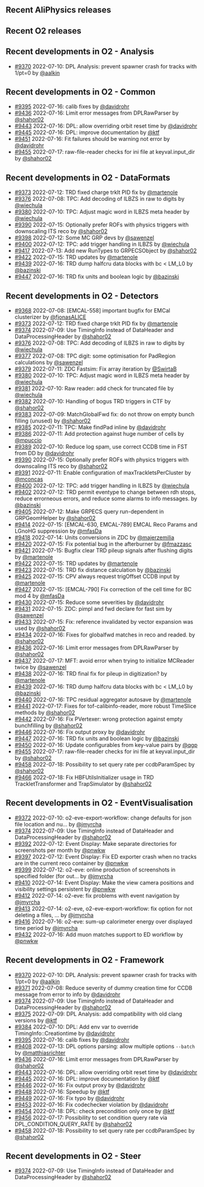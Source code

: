 ## Recent AliPhysics releases
## Recent O2 releases
## Recent developments in O2 - Analysis
- [\#9370](https://github.com/AliceO2Group/AliceO2/pull/9370) 2022-07-10: DPL Analysis: prevent spawner crash for tracks with 1/pt=0 by [@aalkin](https://github.com/aalkin)
## Recent developments in O2 - Common
- [\#9395](https://github.com/AliceO2Group/AliceO2/pull/9395) 2022-07-16: calib fixes by [@davidrohr](https://github.com/davidrohr)
- [\#9436](https://github.com/AliceO2Group/AliceO2/pull/9436) 2022-07-16: Limit error messages from DPLRawParser by [@shahor02](https://github.com/shahor02)
- [\#9443](https://github.com/AliceO2Group/AliceO2/pull/9443) 2022-07-16: DPL: allow overriding orbit reset time by [@davidrohr](https://github.com/davidrohr)
- [\#9445](https://github.com/AliceO2Group/AliceO2/pull/9445) 2022-07-16: DPL: improve documentation by [@ktf](https://github.com/ktf)
- [\#9451](https://github.com/AliceO2Group/AliceO2/pull/9451) 2022-07-16: Fit failures should be warning not error by [@davidrohr](https://github.com/davidrohr)
- [\#9455](https://github.com/AliceO2Group/AliceO2/pull/9455) 2022-07-17: raw-file-reader checks for ini file at keyval.input_dir by [@shahor02](https://github.com/shahor02)
## Recent developments in O2 - DataFormats
- [\#9373](https://github.com/AliceO2Group/AliceO2/pull/9373) 2022-07-12: TRD fixed charge trklt PID fix by [@martenole](https://github.com/martenole)
- [\#9376](https://github.com/AliceO2Group/AliceO2/pull/9376) 2022-07-08: TPC: Add decoding of ILBZS in raw to digits by [@wiechula](https://github.com/wiechula)
- [\#9380](https://github.com/AliceO2Group/AliceO2/pull/9380) 2022-07-10: TPC: Adjust magic word in ILBZS meta header by [@wiechula](https://github.com/wiechula)
- [\#9390](https://github.com/AliceO2Group/AliceO2/pull/9390) 2022-07-15: Optionally prefer ROFs with physics triggers with downscaling ITS reco by [@shahor02](https://github.com/shahor02)
- [\#9398](https://github.com/AliceO2Group/AliceO2/pull/9398) 2022-07-12: Some MC GRP devs by [@sawenzel](https://github.com/sawenzel)
- [\#9400](https://github.com/AliceO2Group/AliceO2/pull/9400) 2022-07-12: TPC: add trigger handling in ILBZS by [@wiechula](https://github.com/wiechula)
- [\#9417](https://github.com/AliceO2Group/AliceO2/pull/9417) 2022-07-13: Add new RunTypes to GRPECSObject by [@shahor02](https://github.com/shahor02)
- [\#9422](https://github.com/AliceO2Group/AliceO2/pull/9422) 2022-07-15: TRD updates by [@martenole](https://github.com/martenole)
- [\#9439](https://github.com/AliceO2Group/AliceO2/pull/9439) 2022-07-16: TRD dump halfcru data blocks with bc < LM_L0 by [@bazinski](https://github.com/bazinski)
- [\#9447](https://github.com/AliceO2Group/AliceO2/pull/9447) 2022-07-16: TRD fix units and boolean logic by [@bazinski](https://github.com/bazinski)
## Recent developments in O2 - Detectors
- [\#9368](https://github.com/AliceO2Group/AliceO2/pull/9368) 2022-07-08: [EMCAL-558] important bugfix for EMCal clusterizer by [@fjonasALICE](https://github.com/fjonasALICE)
- [\#9373](https://github.com/AliceO2Group/AliceO2/pull/9373) 2022-07-12: TRD fixed charge trklt PID fix by [@martenole](https://github.com/martenole)
- [\#9374](https://github.com/AliceO2Group/AliceO2/pull/9374) 2022-07-09: Use TimingInfo instead of DataHeader and DataProcessingHeader by [@shahor02](https://github.com/shahor02)
- [\#9376](https://github.com/AliceO2Group/AliceO2/pull/9376) 2022-07-08: TPC: Add decoding of ILBZS in raw to digits by [@wiechula](https://github.com/wiechula)
- [\#9377](https://github.com/AliceO2Group/AliceO2/pull/9377) 2022-07-08: TPC digit: some optimisation for PadRegion calculations by [@sawenzel](https://github.com/sawenzel)
- [\#9379](https://github.com/AliceO2Group/AliceO2/pull/9379) 2022-07-11: ZDC Fastsim: Fix array iteration by [@SwirtaB](https://github.com/SwirtaB)
- [\#9380](https://github.com/AliceO2Group/AliceO2/pull/9380) 2022-07-10: TPC: Adjust magic word in ILBZS meta header by [@wiechula](https://github.com/wiechula)
- [\#9381](https://github.com/AliceO2Group/AliceO2/pull/9381) 2022-07-10: Raw reader: add check for truncated file by [@wiechula](https://github.com/wiechula)
- [\#9382](https://github.com/AliceO2Group/AliceO2/pull/9382) 2022-07-10: Handling of bogus TRD triggers in CTF by [@shahor02](https://github.com/shahor02)
- [\#9383](https://github.com/AliceO2Group/AliceO2/pull/9383) 2022-07-09: MatchGlobalFwd fix: do not throw on empty bunch filling (unused) by [@shahor02](https://github.com/shahor02)
- [\#9385](https://github.com/AliceO2Group/AliceO2/pull/9385) 2022-07-11: TPC: Make findPad inline by [@davidrohr](https://github.com/davidrohr)
- [\#9386](https://github.com/AliceO2Group/AliceO2/pull/9386) 2022-07-11: Add protection against huge number of cells by [@mpuccio](https://github.com/mpuccio)
- [\#9389](https://github.com/AliceO2Group/AliceO2/pull/9389) 2022-07-10: Reduce log spam, use correct CCDB time in FST from DD by [@davidrohr](https://github.com/davidrohr)
- [\#9390](https://github.com/AliceO2Group/AliceO2/pull/9390) 2022-07-15: Optionally prefer ROFs with physics triggers with downscaling ITS reco by [@shahor02](https://github.com/shahor02)
- [\#9391](https://github.com/AliceO2Group/AliceO2/pull/9391) 2022-07-11: Enable configuration of maxTrackletsPerCluster by [@mconcas](https://github.com/mconcas)
- [\#9400](https://github.com/AliceO2Group/AliceO2/pull/9400) 2022-07-12: TPC: add trigger handling in ILBZS by [@wiechula](https://github.com/wiechula)
- [\#9402](https://github.com/AliceO2Group/AliceO2/pull/9402) 2022-07-12: TRD permit eventype to change between rdh stops, reduce errorneous errors, and reduce some alarms to info messages. by [@bazinski](https://github.com/bazinski)
- [\#9405](https://github.com/AliceO2Group/AliceO2/pull/9405) 2022-07-12: Make GRPECS query run-dependent in GRPGeomHelper by [@shahor02](https://github.com/shahor02)
- [\#9414](https://github.com/AliceO2Group/AliceO2/pull/9414) 2022-07-15: [EMCAL-630, EMCAL-789] EMCAL Reco Params and LGnoHG suppression  by [@mfasDa](https://github.com/mfasDa)
- [\#9418](https://github.com/AliceO2Group/AliceO2/pull/9418) 2022-07-14: Units conversions in ZDC by [@majerzemilia](https://github.com/majerzemilia)
- [\#9420](https://github.com/AliceO2Group/AliceO2/pull/9420) 2022-07-15: Fix potential bug in the afterburner by [@fmazzasc](https://github.com/fmazzasc)
- [\#9421](https://github.com/AliceO2Group/AliceO2/pull/9421) 2022-07-15: Bugfix clear TRD pileup signals after flushing digits by [@martenole](https://github.com/martenole)
- [\#9422](https://github.com/AliceO2Group/AliceO2/pull/9422) 2022-07-15: TRD updates by [@martenole](https://github.com/martenole)
- [\#9423](https://github.com/AliceO2Group/AliceO2/pull/9423) 2022-07-15: TRD fix distance calculation by [@bazinski](https://github.com/bazinski)
- [\#9425](https://github.com/AliceO2Group/AliceO2/pull/9425) 2022-07-15: CPV always request trigOffset CCDB input by [@martenole](https://github.com/martenole)
- [\#9427](https://github.com/AliceO2Group/AliceO2/pull/9427) 2022-07-15:  [EMCAL-790] Fix correction of the cell time for BC mod 4 by [@mfasDa](https://github.com/mfasDa)
- [\#9430](https://github.com/AliceO2Group/AliceO2/pull/9430) 2022-07-15: Reduce some severities by [@davidrohr](https://github.com/davidrohr)
- [\#9431](https://github.com/AliceO2Group/AliceO2/pull/9431) 2022-07-15: ZDC: pimpl and fwd declare for fast sim by [@sawenzel](https://github.com/sawenzel)
- [\#9433](https://github.com/AliceO2Group/AliceO2/pull/9433) 2022-07-15: Fix: reference invalidated by vector expansion was used by [@shahor02](https://github.com/shahor02)
- [\#9434](https://github.com/AliceO2Group/AliceO2/pull/9434) 2022-07-16: Fixes for globalfwd matches in reco and readed. by [@shahor02](https://github.com/shahor02)
- [\#9436](https://github.com/AliceO2Group/AliceO2/pull/9436) 2022-07-16: Limit error messages from DPLRawParser by [@shahor02](https://github.com/shahor02)
- [\#9437](https://github.com/AliceO2Group/AliceO2/pull/9437) 2022-07-17: MFT: avoid error when trying to initialize MCReader twice by [@sawenzel](https://github.com/sawenzel)
- [\#9438](https://github.com/AliceO2Group/AliceO2/pull/9438) 2022-07-16: TRD final fix for pileup in digitization? by [@martenole](https://github.com/martenole)
- [\#9439](https://github.com/AliceO2Group/AliceO2/pull/9439) 2022-07-16: TRD dump halfcru data blocks with bc < LM_L0 by [@bazinski](https://github.com/bazinski)
- [\#9440](https://github.com/AliceO2Group/AliceO2/pull/9440) 2022-07-16: TPC residual aggregator autosave by [@martenole](https://github.com/martenole)
- [\#9441](https://github.com/AliceO2Group/AliceO2/pull/9441) 2022-07-17: Fixes for tof-calibinfo-reader, more robust TimeSlice methods by [@shahor02](https://github.com/shahor02)
- [\#9442](https://github.com/AliceO2Group/AliceO2/pull/9442) 2022-07-16: Fix PVertexer: wrong protection against empty bunchfilling by [@shahor02](https://github.com/shahor02)
- [\#9446](https://github.com/AliceO2Group/AliceO2/pull/9446) 2022-07-16: Fix output proxy by [@davidrohr](https://github.com/davidrohr)
- [\#9447](https://github.com/AliceO2Group/AliceO2/pull/9447) 2022-07-16: TRD fix units and boolean logic by [@bazinski](https://github.com/bazinski)
- [\#9450](https://github.com/AliceO2Group/AliceO2/pull/9450) 2022-07-16: Update configurables from key-value pairs by [@qgp](https://github.com/qgp)
- [\#9455](https://github.com/AliceO2Group/AliceO2/pull/9455) 2022-07-17: raw-file-reader checks for ini file at keyval.input_dir by [@shahor02](https://github.com/shahor02)
- [\#9458](https://github.com/AliceO2Group/AliceO2/pull/9458) 2022-07-18: Possibility to set query rate per ccdbParamSpec by [@shahor02](https://github.com/shahor02)
- [\#9466](https://github.com/AliceO2Group/AliceO2/pull/9466) 2022-07-18: Fix HBFUtilsInitializer usage in TRD TrackletTransformer and TrapSimulator by [@shahor02](https://github.com/shahor02)
## Recent developments in O2 - EventVisualisation
- [\#9372](https://github.com/AliceO2Group/AliceO2/pull/9372) 2022-07-10: o2-eve-export-workflow: change defaults for json file location and nu… by [@jmyrcha](https://github.com/jmyrcha)
- [\#9374](https://github.com/AliceO2Group/AliceO2/pull/9374) 2022-07-09: Use TimingInfo instead of DataHeader and DataProcessingHeader by [@shahor02](https://github.com/shahor02)
- [\#9392](https://github.com/AliceO2Group/AliceO2/pull/9392) 2022-07-12: Event Display: Make separate directories for screenshots per month by [@pnwkw](https://github.com/pnwkw)
- [\#9397](https://github.com/AliceO2Group/AliceO2/pull/9397) 2022-07-12: Event Display: Fix ED exporter crash when no tracks are in the current reco container by [@pnwkw](https://github.com/pnwkw)
- [\#9399](https://github.com/AliceO2Group/AliceO2/pull/9399) 2022-07-12: o2-eve: online production of screenshots in specified folder (for out… by [@jmyrcha](https://github.com/jmyrcha)
- [\#9410](https://github.com/AliceO2Group/AliceO2/pull/9410) 2022-07-14: Event Display: Make the view camera positions and visibility settings persistent by [@pnwkw](https://github.com/pnwkw)
- [\#9412](https://github.com/AliceO2Group/AliceO2/pull/9412) 2022-07-14: o2-eve: fix problems with event navigation by [@jmyrcha](https://github.com/jmyrcha)
- [\#9413](https://github.com/AliceO2Group/AliceO2/pull/9413) 2022-07-14: o2-eve, o2-eve-export-workflow: fix option for not deleting a files, … by [@jmyrcha](https://github.com/jmyrcha)
- [\#9416](https://github.com/AliceO2Group/AliceO2/pull/9416) 2022-07-16: o2-eve: sum-up calorimeter energy over displayed time period by [@jmyrcha](https://github.com/jmyrcha)
- [\#9432](https://github.com/AliceO2Group/AliceO2/pull/9432) 2022-07-16: Add muon matches support to ED workflow by [@pnwkw](https://github.com/pnwkw)
## Recent developments in O2 - Framework
- [\#9370](https://github.com/AliceO2Group/AliceO2/pull/9370) 2022-07-10: DPL Analysis: prevent spawner crash for tracks with 1/pt=0 by [@aalkin](https://github.com/aalkin)
- [\#9371](https://github.com/AliceO2Group/AliceO2/pull/9371) 2022-07-08: Reduce severity of dummy creation time for CCDB message from error to info by [@davidrohr](https://github.com/davidrohr)
- [\#9374](https://github.com/AliceO2Group/AliceO2/pull/9374) 2022-07-09: Use TimingInfo instead of DataHeader and DataProcessingHeader by [@shahor02](https://github.com/shahor02)
- [\#9375](https://github.com/AliceO2Group/AliceO2/pull/9375) 2022-07-09: DPL Analysis: add compatibility with old clang versions by [@ktf](https://github.com/ktf)
- [\#9384](https://github.com/AliceO2Group/AliceO2/pull/9384) 2022-07-10: DPL: Add env var to override TimingInfo::Creationtime by [@davidrohr](https://github.com/davidrohr)
- [\#9395](https://github.com/AliceO2Group/AliceO2/pull/9395) 2022-07-16: calib fixes by [@davidrohr](https://github.com/davidrohr)
- [\#9408](https://github.com/AliceO2Group/AliceO2/pull/9408) 2022-07-13: DPL options parsing: allow multiple options `--batch` by [@matthiasrichter](https://github.com/matthiasrichter)
- [\#9436](https://github.com/AliceO2Group/AliceO2/pull/9436) 2022-07-16: Limit error messages from DPLRawParser by [@shahor02](https://github.com/shahor02)
- [\#9443](https://github.com/AliceO2Group/AliceO2/pull/9443) 2022-07-16: DPL: allow overriding orbit reset time by [@davidrohr](https://github.com/davidrohr)
- [\#9445](https://github.com/AliceO2Group/AliceO2/pull/9445) 2022-07-16: DPL: improve documentation by [@ktf](https://github.com/ktf)
- [\#9446](https://github.com/AliceO2Group/AliceO2/pull/9446) 2022-07-16: Fix output proxy by [@davidrohr](https://github.com/davidrohr)
- [\#9448](https://github.com/AliceO2Group/AliceO2/pull/9448) 2022-07-16: Speedup by [@ktf](https://github.com/ktf)
- [\#9449](https://github.com/AliceO2Group/AliceO2/pull/9449) 2022-07-16: Fix typo by [@davidrohr](https://github.com/davidrohr)
- [\#9453](https://github.com/AliceO2Group/AliceO2/pull/9453) 2022-07-16: Fix codechecker violation by [@davidrohr](https://github.com/davidrohr)
- [\#9454](https://github.com/AliceO2Group/AliceO2/pull/9454) 2022-07-18: DPL: check precondition only once by [@ktf](https://github.com/ktf)
- [\#9456](https://github.com/AliceO2Group/AliceO2/pull/9456) 2022-07-17: Possibility to set condition query rate via DPL_CONDITION_QUERY_RATE by [@shahor02](https://github.com/shahor02)
- [\#9458](https://github.com/AliceO2Group/AliceO2/pull/9458) 2022-07-18: Possibility to set query rate per ccdbParamSpec by [@shahor02](https://github.com/shahor02)
## Recent developments in O2 - Steer
- [\#9374](https://github.com/AliceO2Group/AliceO2/pull/9374) 2022-07-09: Use TimingInfo instead of DataHeader and DataProcessingHeader by [@shahor02](https://github.com/shahor02)
